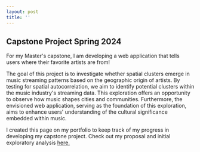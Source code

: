```yaml
---
layout: post
title: ''
---
```


## Capstone Project Spring 2024
For my Master's capstone, I am developing a web application that tells users where their favorite artists are from!

The goal of this project is to investigate whether spatial clusters emerge in music streaming patterns based on the geographic origin of artists. By testing for spatial autocorrelation, we aim to identify potential clusters within the music industry's streaming data. This exploration offers an opportunity to observe how music shapes cities and communities. Furthermore, the envisioned web application, serving as the foundation of this exploration, aims to enhance users' understanding of the cultural significance embedded within music.

I created this page on my portfolio to keep track of my progress in developing my capstone project. Check out my proposal and initial exploratory analysis [here.](https://crusem.github.io/PPA_Final/)
